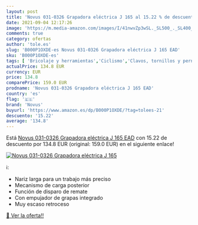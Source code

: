 ```yaml
---
layout: post
title: 'Novus 031-0326 Grapadora eléctrica J 165 al 15.22 % de descuento'
date: 2021-09-04 12:17:26
image: 'https://m.media-amazon.com/images/I/41nwvZp3wSL._SL500_._SL400_.jpg'
comments: true
category: ofertas
author: 'tole.es'
slug: 'B000P1OXDE-es Novus 031-0326 Grapadora eléctrica J 165 EAD'
sku: 'B000P1OXDE-es'
tags: [ 'Bricolaje y herramientas','Ciclismo','Clavos, tornillos y pernos','Deportes y aire libre','Ferretería','Grapadoras eléctricas','Grapadoras y clavadoras eléctricas','Grapadoras y clavadoras manuales','Grapas','Herramientas de mano','Herramientas de mano para bicicletas','Herramientas eléctricas','Herramientas manuales y eléctricas','Herramientas y equipo para bicicletas','Ropa y equipo para deportes','grapadora','novus', ]
actualPrice: 134.8 EUR
currency: EUR
price: 134.8
comparePrice: 159.0 EUR
prodname: 'Novus 031-0326 Grapadora eléctrica J 165 EAD'
country: 'es'
flag: '🇪🇸'
brand: 'Novus'
buyurl: 'https://www.amazon.es/dp/B000P1OXDE/?tag=tolees-21'
descuento: '15.22'
average: '134.8'
---
```


Está [Novus 031-0326 Grapadora eléctrica J 165 EAD](https://www.amazon.es/dp/B000P1OXDE/?tag=tolees-21) con 15.22 de descuento por 134.8 EUR (original: 159.0 EUR) en el siguiente enlace!

[![Novus 031-0326 Grapadora eléctrica J 165](https://m.media-amazon.com/images/I/41nwvZp3wSL._SL500_._SL400_.jpg)](https://www.amazon.es/dp/B000P1OXDE/?tag=tolees-21)

ℹ️:

- Nariz larga para un trabajo más preciso
- Mecanismo de carga posterior
- Función de disparo de remate
- Con empujador de grapas integrado
- Muy escaso retroceso

[🛒 Ver la oferta!!](https://www.amazon.es/dp/B000P1OXDE/?tag=tolees-21)
